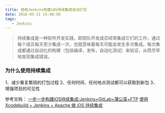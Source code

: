 ```yaml
---
title: 使用Jenkins构建iOS持续集成自动打包
date: 2016-05-21 15:48:50
tags:
   - Jenkins
---
```


> 持续集成是一种软件开发实践，即团队开发成员经常集成它们的工作，通过每个成员每天至少集成一次，也就意味着每天可能会发生多次集成。每次集成都通过自动化的构建（包括编译，发布，自动化测试）来验证，从而尽早地发现集成错误。

### 为什么使用持续集成
1、减少重复繁琐的打包过程
2、任何时间、任何地点测试都可以获取到新包
3、增强项目的可见性

<!-- more -->

参考文档：
[一步一步构建iOS持续集成:Jenkins+GitLab+蒲公英+FTP](http://www.jianshu.com/p/c69deb29720d#)
[使用 Xcodebuild + Jenkins + Apache 做 iOS 持续集成](http://rannie.github.io/ios/2014/12/29/xcodebuild-jenkins-ci.html)